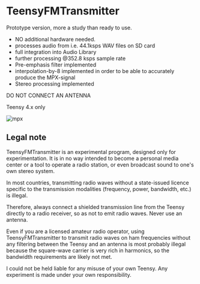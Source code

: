# TeensyFMTransmitter

Prototype version, more a study than ready to use.

* NO additional hardware needed.
* processes audio from i.e. 44.1ksps WAV files on SD card
* full integration into Audio Library
* further processing @352.8 ksps sample rate
* Pre-emphasis filter implemented
* interpolation-by-8 implemented in order to be able to accurately produce the MPX-signal
* Stereo processing implemented


DO NOT CONNECT AN ANTENNA

Teensy 4.x only

![mpx](https://upload.wikimedia.org/wikipedia/commons/thumb/1/10/UKW-Rundfunk-Basisband.svg/320px-UKW-Rundfunk-Basisband.svg.png)

## Legal note
TeensyFMTransmitter is an experimental program, designed only for experimentation. It is in no way intended to become a personal media center or a tool to operate a radio station, or even broadcast sound to one's own stereo system.

In most countries, transmitting radio waves without a state-issued licence specific to the transmission modalities (frequency, power, bandwidth, etc.) is illegal.

Therefore, always connect a shielded transmission line from the Teensy directly to a radio receiver, so as not to emit radio waves. Never use an antenna.

Even if you are a licensed amateur radio operator, using TeensyFMTransmitter to transmit radio waves on ham frequencies without any filtering between the Teensy and an antenna is most probably illegal because the square-wave carrier is very rich in harmonics, so the bandwidth requirements are likely not met.

I could not be held liable for any misuse of your own Teensy. Any experiment is made under your own responsibility.


